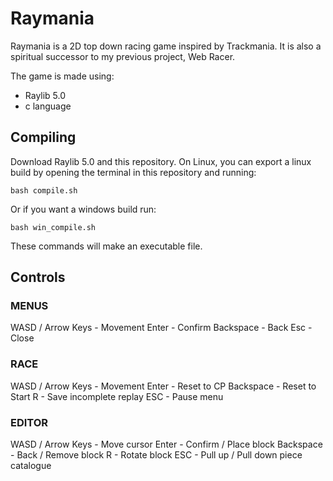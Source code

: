 # Raymania
Raymania is a 2D top down racing game inspired by Trackmania.
It is also a spiritual successor to my previous project, Web Racer.

The game is made using:
 - Raylib 5.0
 - c language

## Compiling

Download Raylib 5.0 and this repository.
On Linux, you can export a linux build by
opening the terminal in this repository and running:

`bash compile.sh`

Or if you want a windows build run:

`bash win_compile.sh`

These commands will make an executable file.

## Controls

### MENUS

WASD / Arrow Keys - Movement
Enter - Confirm
Backspace - Back
Esc - Close

### RACE

WASD / Arrow Keys - Movement
Enter - Reset to CP
Backspace - Reset to Start
R - Save incomplete replay
ESC - Pause menu

### EDITOR

WASD / Arrow Keys - Move cursor
Enter - Confirm / Place block
Backspace - Back / Remove block
R - Rotate block
ESC - Pull up / Pull down piece catalogue
